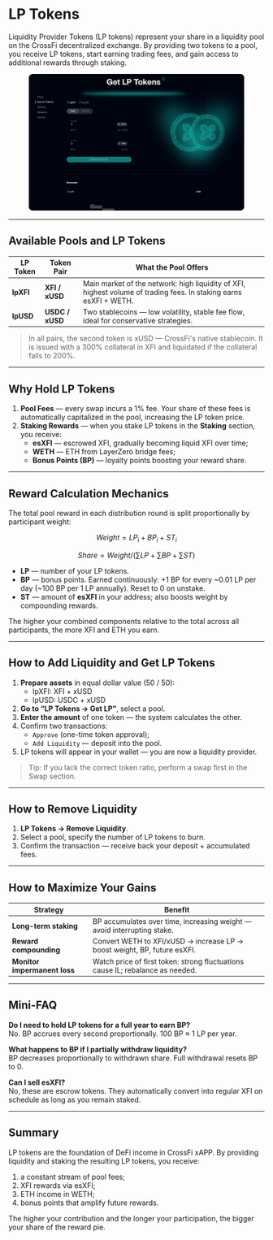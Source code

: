 # LP Tokens

Liquidity Provider Tokens (LP tokens) represent your share in a liquidity pool on the CrossFi decentralized exchange. By providing two tokens to a pool, you receive LP tokens, start earning trading fees, and gain access to additional rewards through staking.

<figure><img src="../../.gitbook/assets/image (3).png" alt="" width="563"><figcaption></figcaption></figure>

***

## Available Pools and LP Tokens

| LP Token  | Token Pair      | What the Pool Offers                                                                                              |
| --------- | --------------- | ----------------------------------------------------------------------------------------------------------------- |
| **lpXFI** | **XFI / xUSD**  | Main market of the network: high liquidity of XFI, highest volume of trading fees. In staking earns esXFI + WETH. |
| **lpUSD** | **USDC / xUSD** | Two stablecoins — low volatility, stable fee flow, ideal for conservative strategies.                             |

> In all pairs, the second token is xUSD — CrossFi's native stablecoin. It is issued with a 300% collateral in XFI and liquidated if the collateral falls to 200%.

***

## Why Hold LP Tokens

1. **Pool Fees** — every swap incurs a 1% fee. Your share of these fees is automatically capitalized in the pool, increasing the LP token price.
2. **Staking Rewards** — when you stake LP tokens in the **Staking** section, you receive:
   * **esXFI** — escrowed XFI, gradually becoming liquid XFI over time;
   * **WETH** — ETH from LayerZero bridge fees;
   * **Bonus Points (BP)** — loyalty points boosting your reward share.

***

## Reward Calculation Mechanics

The total pool reward in each distribution round is split proportionally by participant weight:

$$
Weight = LP_i + BP_i + ST_i
$$

$$
Share = Wei ght / (∑LP + ∑BP + ∑ST)
$$

* **LP** — number of your LP tokens.
* **BP** — bonus points. Earned continuously: +1 BP for every \~0.01 LP per day (\~100 BP per 1 LP annually). Reset to 0 on unstake.
* **ST** — amount of **esXFI** in your address; also boosts weight by compounding rewards.

The higher your combined components relative to the total across all participants, the more XFI and ETH you earn.

***

## How to Add Liquidity and Get LP Tokens

1. **Prepare assets** in equal dollar value (50 / 50):
   * lpXFI: XFI + xUSD
   * lpUSD: USDC + xUSD
2. **Go to “LP Tokens → Get LP”**, select a pool.
3. **Enter the amount** of one token — the system calculates the other.
4. Confirm two transactions:
   * `Approve` (one-time token approval);
   * `Add Liquidity` — deposit into the pool.
5. LP tokens will appear in your wallet — you are now a liquidity provider.

> Tip: If you lack the correct token ratio, perform a swap first in the Swap section.

***

## How to Remove Liquidity

1. **LP Tokens → Remove Liquidity**.
2. Select a pool, specify the number of LP tokens to burn.
3. Confirm the transaction — receive back your deposit + accumulated fees.

***

## How to Maximize Your Gains

| Strategy                     | Benefit                                                                        |
| ---------------------------- | ------------------------------------------------------------------------------ |
| **Long-term staking**        | BP accumulates over time, increasing weight — avoid interrupting stake.        |
| **Reward compounding**       | Convert WETH to XFI/xUSD → increase LP → boost weight, BP, future esXFI.       |
| **Monitor impermanent loss** | Watch price of first token: strong fluctuations cause IL; rebalance as needed. |

***

## Mini-FAQ

**Do I need to hold LP tokens for a full year to earn BP?**\
No. BP accrues every second proportionally. 100 BP ≈ 1 LP per year.

**What happens to BP if I partially withdraw liquidity?**\
BP decreases proportionally to withdrawn share. Full withdrawal resets BP to 0.

**Can I sell esXFI?**\
No, these are escrow tokens. They automatically convert into regular XFI on schedule as long as you remain staked.

***

## Summary

LP tokens are the foundation of DeFi income in CrossFi xAPP. By providing liquidity and staking the resulting LP tokens, you receive:

1. a constant stream of pool fees;
2. XFI rewards via esXFI;
3. ETH income in WETH;
4. bonus points that amplify future rewards.

The higher your contribution and the longer your participation, the bigger your share of the reward pie.
